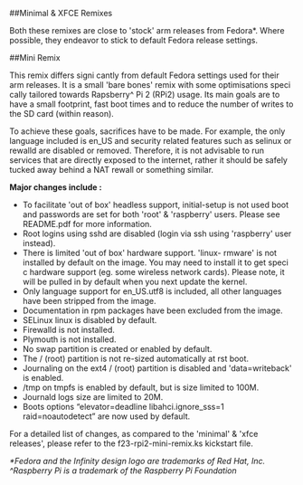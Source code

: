 ##Minimal & XFCE Remixes

Both these remixes are close to 'stock' arm releases from Fedora*. Where possible, they endeavor to stick to default Fedora release settings.

##Mini Remix

This remix differs signi cantly from default Fedora settings used for their arm releases. It is a small 'bare bones' remix with some optimisations speci cally tailored towards Rapsberry^ Pi 2 (RPi2) usage. Its main goals are to have a small footprint, fast boot times and to reduce the number of writes to the SD card (within reason).

To achieve these goals, sacrifices have to be made. For example, the only language included is en_US and security related features such as selinux or  rewalld are disabled or removed. Therefore, it is not advisable to run services that are directly exposed to the internet, rather it should be safely tucked away behind a NAT  rewall or something similar.

**Major changes include :**
- To facilitate 'out of box' headless support, initial-setup is not used boot and passwords are set for both 'root' & 'raspberry' users. Please see README.pdf for more information.
- Root logins using sshd are disabled (login via ssh using 'raspberry' user instead).
- There is limited 'out of box' hardware support. 'linux- rmware' is not installed by default on the image. You may need to install it to get speci c hardware support (eg. some wireless
network cards). Please note, it will be pulled in by default when you next update the kernel.
- Only language support for en_US.utf8 is included, all other languages have been stripped
from the image.
- Documentation in rpm packages have been excluded from the image.
- SELinux linux is disabled by default.
- Firewalld is not installed.
- Plymouth is not installed.
- No swap partition is created or enabled by default.
- The / (root) partition is not re-sized automatically at  rst boot.
- Journaling on the ext4 / (root) partition is disabled and 'data=writeback' is enabled.
- /tmp on tmpfs is enabled by default, but is size limited to 100M.
- Journald logs size are limited to 20M.
- Boots options “elevator=deadline libahci.ignore_sss=1 raid=noautodetect” are now used by
default.

For a detailed list of changes, as compared to the 'minimal' & 'xfce releases', please refer to the f23-rpi2-mini-remix.ks kickstart  file.

  *\*Fedora and the Infinity design logo are trademarks of Red Hat, Inc.*
  *^Raspberry Pi is a trademark of the Raspberry Pi Foundation*
